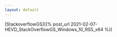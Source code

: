 ```yaml
---
layout: default
---
```


[StackoverflowGS]({% post_url 2021-02-07-HEVD_StackOverflowGS_Windows_10_RS5_x64 %})